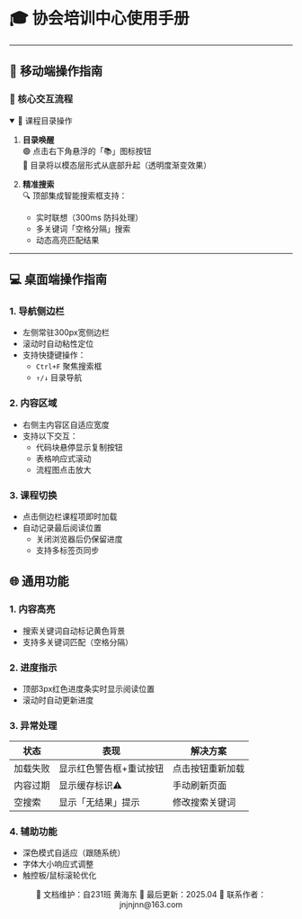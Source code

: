 # 🎓 协会培训中心使用手册

---

## 📱 移动端操作指南
### 🌟 核心交互流程
<details open>
<summary>📖 课程目录操作</summary>

1. **目录唤醒**  
   🟣 点击右下角悬浮的「📚」图标按钮  
   🌈 目录将以模态层形式从底部升起（透明度渐变效果）

2. **精准搜索**  
   🔍 顶部集成智能搜索框支持：  
   - 实时联想（300ms 防抖处理）
   - 多关键词「空格分隔」搜索
   - 动态高亮匹配结果

</details>

---

## 💻 桌面端操作指南

### 1. 导航侧边栏
- 左侧常驻300px宽侧边栏
- 滚动时自动粘性定位
- 支持快捷键操作：
  - `Ctrl+F` 聚焦搜索框
  - `↑/↓` 目录导航

### 2. 内容区域
- 右侧主内容区自适应宽度
- 支持以下交互：
  - 代码块悬停显示复制按钮
  - 表格响应式滚动
  - 流程图点击放大

### 3. 课程切换
- 点击侧边栏课程项即时加载
- 自动记录最后阅读位置
  - 关闭浏览器后仍保留进度
  - 支持多标签页同步

## 🌐 通用功能

### 1. 内容高亮
- 搜索关键词自动标记黄色背景
- 支持多关键词匹配（空格分隔）

### 2. 进度指示
- 顶部3px红色进度条实时显示阅读位置
- 滚动时自动更新进度

### 3. 异常处理
| 状态     | 表现                    | 解决方案         |
| -------- | ----------------------- | ---------------- |
| 加载失败 | 显示红色警告框+重试按钮 | 点击按钮重新加载 |
| 内容过期 | 显示缓存标识⚠️           | 手动刷新页面     |
| 空搜索   | 显示「无结果」提示      | 修改搜索关键词   |

### 4. 辅助功能
- 深色模式自适应（跟随系统）
- 字体大小响应式调整
- 触控板/鼠标滚轮优化

<div align="center">
🎨 文档维护：自231班 黄海东 
📅 最后更新：2025.04  
📧 联系作者：jnjnjnn@163.com
</div>
